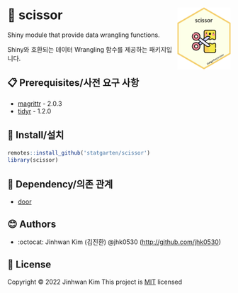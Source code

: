 # :yellow_heart: scissor <img src = 'logo.png' width = 120 align = 'right'>

Shiny module that provide data wrangling functions.

Shiny와 호환되는 데이터 Wrangling 함수를 제공하는 패키지입니다.

## :clipboard: Prerequisites/사전 요구 사항

* [magrittr](https://magrittr.tidyverse.org/) - 2.0.3
* [tidyr](https://tidyr.tidyverse.org/) - 1.2.0

## :wrench: Install/설치

```r
remotes::install_github('statgarten/scissor')
library(scissor)
```

## :paperclip: Dependency/의존 관계
* [door](https://github.com/statgarten/door)

## :blush: Authors
* :octocat: Jinhwan Kim (김진환) @jhk0530 (http://github.com/jhk0530)

## :memo: License
Copyright :copyright: 2022 Jinhwan Kim
This project is [MIT](https://opensource.org/licenses/MIT) licensed





